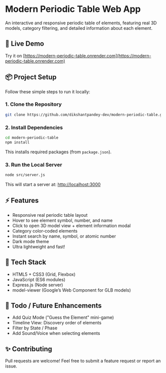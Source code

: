 # Modern Periodic Table Web App

An interactive and responsive periodic table of elements, featuring real 3D models, category filtering, and detailed information about each element.

## 🚀 Live Demo
Try it on [https://modern-periodic-table.onrender.com](https://modern-periodic-table.onrender.com)

## 📦 Project Setup
Follow these simple steps to run it locally:

### 1. Clone the Repository
```bash
git clone https://github.com/dikshantpandey-dev/modern-periodic-table.git
```

### 2. Install Dependencies
```bash
cd modern-periodic-table
npm install
```
This installs required packages (from `package.json`).

### 3. Run the Local Server
```bash
node src/server.js
```
This will start a server at:
[http://localhost:3000](http://localhost:3000)

## ⚡ Features
- Responsive real periodic table layout
- Hover to see element symbol, number, and name
- Click to open 3D model view + element information modal
- Category color-coded elements
- Instant search by name, symbol, or atomic number
- Dark mode theme
- Ultra lightweight and fast!

## 📜 Tech Stack
- HTML5 + CSS3 (Grid, Flexbox)
- JavaScript (ES6 modules)
- Express.js (Node server)
- model-viewer (Google’s Web Component for GLB models)

## 🎯 Todo / Future Enhancements
- Add Quiz Mode ("Guess the Element" mini-game)
- Timeline View: Discovery order of elements
- Filter by State / Phase
- Add Sound/Voice when selecting elements

## ✨ Contributing
Pull requests are welcome! Feel free to submit a feature request or report an issue.
